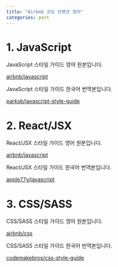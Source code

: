 ```yaml
---
title: "Airbnb 코딩 컨벤션 정리"
categories: post
---
```


# 1. JavaScript

JavaScript 스타일 가이드 영어 원본입니다.

[airbnb/javascript](https://github.com/airbnb/javascript)

JavaScript 스타일 가이드 한국어 번역본입니다.

[parksb/javascript-style-guide](https://github.com/ParkSB/javascript-style-guide)

# 2. React/JSX

React/JSX 스타일 가이드 영어 원본입니다.

[airbnb/javascript](https://github.com/airbnb/javascript/tree/master/react)

React/JSX 스타일 가이드 한국어 번역본입니다.

[apple77y/javascript](https://github.com/apple77y/javascript/tree/master/react)

# 3. CSS/SASS

CSS/SASS 스타일 가이드 영어 원본입니다.

[airbnb/css](https://github.com/airbnb/css)

CSS/SASS 스타일 가이드 한국어 번역본입니다.

[codemakebros/css-style-guide](https://github.com/CodeMakeBros/css-style-guide)
